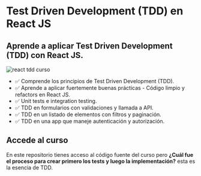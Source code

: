 # Test Driven Development (TDD) en React JS
## Aprende a aplicar Test Driven Development (TDD) con React JS.

![react tdd curso](https://user-images.githubusercontent.com/10777626/100554642-95b4d100-325b-11eb-8834-8146080395eb.png)

- ✅ Comprende los principios de Test Driven Development (TDD).
- ✅ Aprende a aplicar fuertemente buenas prácticas - Código limpio y refactors en React JS.
- ✅ Unit tests e integration testing.
- ✅ TDD en formularios con validaciones y llamada a API.
- ✅ TDD en un listado de elementos con filtros y paginación.
- ✅ TDD en una app que maneje autenticación y autorización.

## Accede al curso

En este repositorio tienes acceso al código fuente del curso pero **¿Cuál fue el proceso para crear primero los tests y luego la implementación?** esta es la esencia de TDD.

